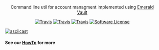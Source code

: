 <p align="center">
  <p align="center">Command line util for account managment implemented using <a href=https://github.com/ethereumproject/emerald-rs>Emerald Vault</a></p>
  <p align="center">
    <a href="https://travis-ci.org/ethereumproject/emerald-cli"><img alt="Travis" src="https://img.shields.io/travis/ethereumproject/emerald-cli.svg?style=flat-square"></a>
  <a href="https://ci.appveyor.com/project/r8d8/emerald-cli"><img alt="Travis" src="https://img.shields.io/appveyor/ci/r8d8/emerald-cli/master.svg?style=flat-square"></a>
    <a href="https://crates.io/crates/emerald-cli"><img alt="Travis" src="https://img.shields.io/crates/v/emerald-cli.svg?style=flat-square"></a>
  <a href="LICENSE"><img alt="Software License" src="https://img.shields.io/badge/License-Apache%202.0-blue.svg?style=flat-square"></a>
  </p>
</p>


[![asciicast](https://asciinema.org/a/WbivFQXwm5lUXenNsTvzfQxRY.png)](https://asciinema.org/a/WbivFQXwm5lUXenNsTvzfQxRY?speed=2)

#### See our [HowTo](docs/cli.md) for more
